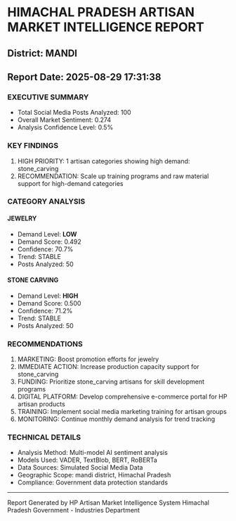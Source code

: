 # HIMACHAL PRADESH ARTISAN MARKET INTELLIGENCE REPORT
## District: MANDI
## Report Date: 2025-08-29 17:31:38

### EXECUTIVE SUMMARY
- Total Social Media Posts Analyzed: 100
- Overall Market Sentiment: 0.274
- Analysis Confidence Level: 0.5%

### KEY FINDINGS
1. HIGH PRIORITY: 1 artisan categories showing high demand: stone_carving
2. RECOMMENDATION: Scale up training programs and raw material support for high-demand categories

### CATEGORY ANALYSIS

#### JEWELRY
- Demand Level: **LOW**
- Demand Score: 0.492
- Confidence: 70.7%
- Trend: STABLE
- Posts Analyzed: 50

#### STONE CARVING
- Demand Level: **HIGH**
- Demand Score: 0.500
- Confidence: 71.2%
- Trend: STABLE
- Posts Analyzed: 50

### RECOMMENDATIONS
1. MARKETING: Boost promotion efforts for jewelry
2. IMMEDIATE ACTION: Increase production capacity support for stone_carving
3. FUNDING: Prioritize stone_carving artisans for skill development programs
4. DIGITAL PLATFORM: Develop comprehensive e-commerce portal for HP artisan products
5. TRAINING: Implement social media marketing training for artisan groups
6. MONITORING: Continue monthly demand analysis for trend tracking

### TECHNICAL DETAILS
- Analysis Method: Multi-model AI sentiment analysis
- Models Used: VADER, TextBlob, BERT, RoBERTa
- Data Sources: Simulated Social Media Data
- Geographic Scope: mandi district, Himachal Pradesh
- Compliance: Government data protection standards

---
Report Generated by HP Artisan Market Intelligence System
Himachal Pradesh Government - Industries Department
